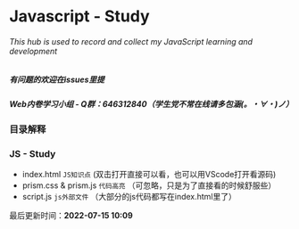 # Javascript - Study
###### This hub is used to record and collect my JavaScript learning and development

##### 有问题的欢迎在issues里提
##### Web内卷学习小组 - Q群：646312840（学生党不常在线请多包涵(。・∀・)ノ）

### 目录解释
### JS - Study
- index.html ```JS知识点``` (双击打开直接可以看，也可以用VScode打开看源码)
- prism.css & prism.js ```代码高亮``` （可忽略，只是为了直接看的时候舒服些）
- script.js ```js外部文件``` （大部分的js代码都写在index.html里了）

最后更新时间：**2022-07-15  10:09**

